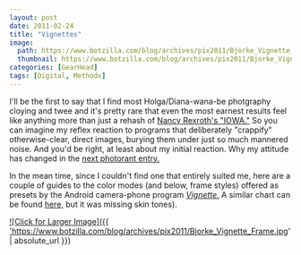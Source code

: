 ```yaml
---
layout: post
date: 2011-02-24
title: "Vignettes"
image:
  path: https://www.botzilla.com/blog/archives/pix2011/Bjorke_Vignette_Color_Full.jpg
  thumbnail: https://www.botzilla.com/blog/archives/pix2011/Bjorke_Vignette_Color.jpg
categories: [GearHead]
tags: [Digital, Methods]
---
```



I'll be the first to say that I find most Holga/Diana-wana-be photgraphy cloying and twee and it's pretty rare that even the most earnest results feel like anything more than just a rehash of <a href="http://www.foundobjectsgallery.com/bartender/2008/02/07/nancy-rexroth/">Nancy Rexroth's "IOWA."</a> So you can imagine my reflex reaction to programs that deliberately "crappify" otherwise-clear, direct images, burying them under just so much mannered noise. And you'd be right, at least about my initial reaction. Why my attitude has changed in the <a href="/blog/archives/000732.html">next photorant entry.</a>

In the mean time, since I couldn't find one that entirely suited me, here are a couple of guides to the color modes (and below, frame styles) offered as presets by the Android camera-phone program <a href="http://neilandtheresa.co.uk/Android/Vignette/"><i>Vignette.</i></a> A similar chart can be found <a href="http://www.schussman.com/article/great-android-apps-vignette">here,</a> but it was missing skin tones). 

<!--more-->
<a href="https://www.botzilla.com/blog/archives/pix2011/Bjorke_Vignette_Frame_Full.jpg">

![Click for Larger Image]({{ 'https://www.botzilla.com/blog/archives/pix2011/Bjorke_Vignette_Frame.jpg' | absolute_url }})

